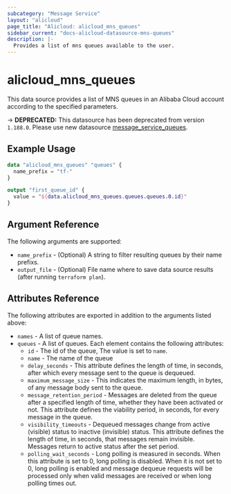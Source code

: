 ```yaml
---
subcategory: "Message Service"
layout: "alicloud"
page_title: "Alicloud: alicloud_mns_queues"
sidebar_current: "docs-alicloud-datasource-mns-queues"
description: |-
  Provides a list of mns queues available to the user.
---
```


# alicloud\_mns\_queues

This data source provides a list of MNS queues in an Alibaba Cloud account according to the specified parameters.

-> **DEPRECATED:**  This datasource has been deprecated from version `1.188.0`. Please use new datasource [message_service_queues](https://www.terraform.io/docs/providers/alicloud/d/message_service_queues).

## Example Usage

```terraform
data "alicloud_mns_queues" "queues" {
  name_prefix = "tf-"
}

output "first_queue_id" {
  value = "${data.alicloud_mns_queues.queues.queues.0.id}"
}
```

## Argument Reference

The following arguments are supported:

* `name_prefix` - (Optional) A string to filter resulting queues by their name prefixs.
* `output_file` - (Optional) File name where to save data source results (after running `terraform plan`).

## Attributes Reference

The following attributes are exported in addition to the arguments listed above:

* `names` - A list of queue names. 
* `queues` - A list of queues. Each element contains the following attributes:
  * `id` - The id of the queue, The value is set to `name`.
  * `name` - The name of the queue
  * `delay_seconds` - This attribute defines the length of time, in seconds, after which every message sent to the queue is dequeued.
  * `maximum_message_size` - This indicates the maximum length, in bytes, of any message body sent to the queue.
  * `message_retention_period` - Messages are deleted from the queue after a specified length of time, whether they have been activated or not. This attribute defines the viability period, in seconds, for every message in the queue.
  * `visibility_timeouts` - Dequeued messages change from active (visible) status to inactive (invisible) status. This attribute defines the length of time, in seconds, that messages remain invisible. Messages return to active status after the set period.
  * `polling_wait_seconds` - Long polling is measured in seconds. When this attribute is set to 0, long polling is disabled. When it is not set to 0, long polling is enabled and message dequeue requests will be processed only when valid messages are received or when long polling times out.
